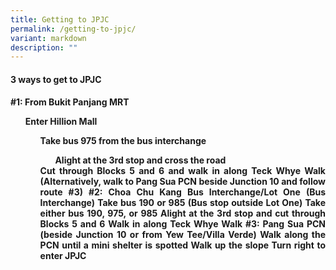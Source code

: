 ```yaml
---
title: Getting to JPJC
permalink: /getting-to-jpjc/
variant: markdown
description: ""
---
```

<div align="justify">


<h4><b> 3 ways to get to JPJC</b></h4><h4>

	
	
<p>#1: From Bukit Panjang MRT</p>
<ul>Enter Hillion Mall
<ul>Take bus 975 from the bus interchange
<ul>Alight at the 3rd stop and cross the road</ul>
Cut through Blocks 5 and 6 and walk in along Teck Whye Walk
(Alternatively, walk to Pang Sua PCN beside Junction 10 and follow route #3)
#2: Choa Chu Kang Bus Interchange/Lot One
(Bus Interchange) Take bus 190 or 985
(Bus stop outside Lot One) Take either bus 190, 975, or 985
Alight at the 3rd stop and cut through Blocks 5 and 6
Walk in along Teck Whye Walk
#3: Pang Sua PCN (beside Junction 10 or from Yew Tee/Villa Verde)
Walk along the PCN until a mini shelter is spotted
Walk up the slope
Turn right to enter JPJC
</ul></ul></h4></div>
